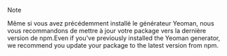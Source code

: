 > [!NOTE]
> <span data-ttu-id="92feb-101">Même si vous avez précédemment installé le générateur Yeoman, nous vous recommandons de mettre à jour votre package vers la dernière version de npm.</span><span class="sxs-lookup"><span data-stu-id="92feb-101">Even if you've previously installed the Yeoman generator, we recommend you update your package to the latest version from npm.</span></span>